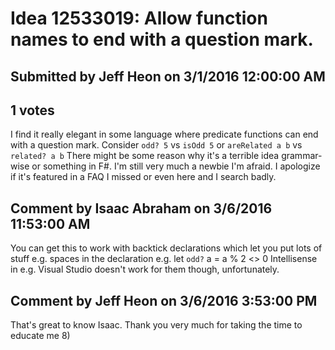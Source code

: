 # Idea 12533019: Allow function names to end with a question mark. #

## Submitted by Jeff Heon on 3/1/2016 12:00:00 AM

## 1 votes

I find it really elegant in some language where predicate functions can end with a question mark.
Consider `odd? 5` vs `isOdd 5` or `areRelated a b` vs `related? a b`
There might be some reason why it's a terrible idea grammar-wise or something in F#. I'm still very much a newbie I'm afraid. I apologize if it's featured in a FAQ I missed or even here and I search badly.




## Comment by Isaac Abraham on 3/6/2016 11:53:00 AM

You can get this to work with backtick declarations which let you put lots of stuff e.g. spaces in the declaration e.g.
let ``odd?`` a = a % 2 <> 0
Intellisense in e.g. Visual Studio doesn't work for them though, unfortunately.

## Comment by Jeff Heon on 3/6/2016 3:53:00 PM

That's great to know Isaac. Thank you very much for taking the time to educate me 8)

